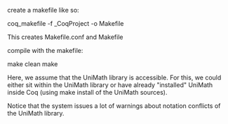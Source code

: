 create a makefile like so:

coq_makefile -f _CoqProject -o Makefile

This creates Makefile.conf and Makefile

compile with the makefile:

make clean
make

Here, we assume that the UniMath library is accessible. For this, we could
either sit within the UniMath library or have already "installed" UniMath inside
Coq (using make install of the UniMath sources).

Notice that the system issues a lot of warnings about notation conflicts of the UniMath library.
